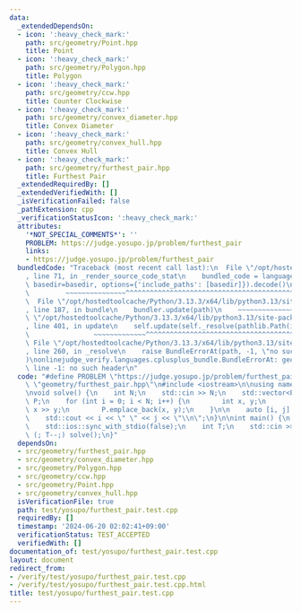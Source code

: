 ```yaml
---
data:
  _extendedDependsOn:
  - icon: ':heavy_check_mark:'
    path: src/geometry/Point.hpp
    title: Point
  - icon: ':heavy_check_mark:'
    path: src/geometry/Polygon.hpp
    title: Polygon
  - icon: ':heavy_check_mark:'
    path: src/geometry/ccw.hpp
    title: Counter Clockwise
  - icon: ':heavy_check_mark:'
    path: src/geometry/convex_diameter.hpp
    title: Convex Diameter
  - icon: ':heavy_check_mark:'
    path: src/geometry/convex_hull.hpp
    title: Convex Hull
  - icon: ':heavy_check_mark:'
    path: src/geometry/furthest_pair.hpp
    title: Furthest Pair
  _extendedRequiredBy: []
  _extendedVerifiedWith: []
  _isVerificationFailed: false
  _pathExtension: cpp
  _verificationStatusIcon: ':heavy_check_mark:'
  attributes:
    '*NOT_SPECIAL_COMMENTS*': ''
    PROBLEM: https://judge.yosupo.jp/problem/furthest_pair
    links:
    - https://judge.yosupo.jp/problem/furthest_pair
  bundledCode: "Traceback (most recent call last):\n  File \"/opt/hostedtoolcache/Python/3.13.3/x64/lib/python3.13/site-packages/onlinejudge_verify/documentation/build.py\"\
    , line 71, in _render_source_code_stat\n    bundled_code = language.bundle(stat.path,\
    \ basedir=basedir, options={'include_paths': [basedir]}).decode()\n          \
    \         ~~~~~~~~~~~~~~~^^^^^^^^^^^^^^^^^^^^^^^^^^^^^^^^^^^^^^^^^^^^^^^^^^^^^^^^^^^^^^^^^^\n\
    \  File \"/opt/hostedtoolcache/Python/3.13.3/x64/lib/python3.13/site-packages/onlinejudge_verify/languages/cplusplus.py\"\
    , line 187, in bundle\n    bundler.update(path)\n    ~~~~~~~~~~~~~~^^^^^^\n  File\
    \ \"/opt/hostedtoolcache/Python/3.13.3/x64/lib/python3.13/site-packages/onlinejudge_verify/languages/cplusplus_bundle.py\"\
    , line 401, in update\n    self.update(self._resolve(pathlib.Path(included), included_from=path))\n\
    \                ~~~~~~~~~~~~~^^^^^^^^^^^^^^^^^^^^^^^^^^^^^^^^^^^^^^^^^^^^\n \
    \ File \"/opt/hostedtoolcache/Python/3.13.3/x64/lib/python3.13/site-packages/onlinejudge_verify/languages/cplusplus_bundle.py\"\
    , line 260, in _resolve\n    raise BundleErrorAt(path, -1, \"no such header\"\
    )\nonlinejudge_verify.languages.cplusplus_bundle.BundleErrorAt: geometry/furthest_pair.hpp:\
    \ line -1: no such header\n"
  code: "#define PROBLEM \"https://judge.yosupo.jp/problem/furthest_pair\"\n\n#include\
    \ \"geometry/furthest_pair.hpp\"\n#include <iostream>\n\nusing namespace geometry;\n\
    \nvoid solve() {\n    int N;\n    std::cin >> N;\n    std::vector<Point<double>>\
    \ P;\n    for (int i = 0; i < N; i++) {\n        int x, y;\n        std::cin >>\
    \ x >> y;\n        P.emplace_back(x, y);\n    }\n\n    auto [i, j] = furthest_pair(P);\n\
    \    std::cout << i << \" \" << j << \"\\n\";\n}\n\nint main() {\n    std::cin.tie(0);\n\
    \    std::ios::sync_with_stdio(false);\n    int T;\n    std::cin >> T;\n    for\
    \ (; T--;) solve();\n}"
  dependsOn:
  - src/geometry/furthest_pair.hpp
  - src/geometry/convex_diameter.hpp
  - src/geometry/Polygon.hpp
  - src/geometry/ccw.hpp
  - src/geometry/Point.hpp
  - src/geometry/convex_hull.hpp
  isVerificationFile: true
  path: test/yosupo/furthest_pair.test.cpp
  requiredBy: []
  timestamp: '2024-06-20 02:02:41+09:00'
  verificationStatus: TEST_ACCEPTED
  verifiedWith: []
documentation_of: test/yosupo/furthest_pair.test.cpp
layout: document
redirect_from:
- /verify/test/yosupo/furthest_pair.test.cpp
- /verify/test/yosupo/furthest_pair.test.cpp.html
title: test/yosupo/furthest_pair.test.cpp
---
```

